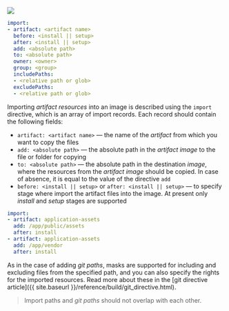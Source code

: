 <div class="summary" markdown="1">

<a class="google-drawings" href="https://docs.google.com/drawings/d/e/2PACX-1vSHlip8uqKZ7Wh00abw6kuh0_3raMr-g1LcLjgRDgztHVIHbY2V-_qp7zZ0GPeN46LKoqb-yMhfaG-l/pub?w=2031&amp;h=144" data-featherlight="image">
<img src="https://docs.google.com/drawings/d/e/2PACX-1vSHlip8uqKZ7Wh00abw6kuh0_3raMr-g1LcLjgRDgztHVIHbY2V-_qp7zZ0GPeN46LKoqb-yMhfaG-l/pub?w=1016&amp;h=72">
</a>

```yaml
import:
- artifact: <artifact name>
  before: <install || setup>
  after: <install || setup>
  add: <absolute path>
  to: <absolute path>
  owner: <owner>
  group: <group>
  includePaths:
  - <relative path or glob>
  excludePaths:
  - <relative path or glob>
```

</div>

Importing _artifact resources_ into an image is described using the `import` directive, which is an array of import records. Each record should contain the following fields:
 
- `artifact: <artifact name>` — the name of the _artifact_ from which you want to copy the files
- `add: <absolute path>` — the absolute path in the _artifact image_ to the file or folder for copying
- `to: <absolute path>` — the absolute path in the destination _image_, where the resources from the _artifact image_ should be copied. In case of absence, it is equal to the value of the directive `add`
- `before: <install || setup>` or `after: <install || setup>` — to specify stage where import the artifact files into the image. At present
only _install_ and _setup_ stages are supported

```yaml
import:
- artifact: application-assets
  add: /app/public/assets
  after: install
- artifact: application-assets
  add: /app/vendor
  after: install
```

As in the case of adding _git paths_, masks are supported for including and excluding files from the specified path, and you can also specify the rights for the imported resources. Read more about these in the [git directive article]({{ site.baseurl }}/reference/build/git_directive.html).

> Import paths and _git paths_ should not overlap with each other.
